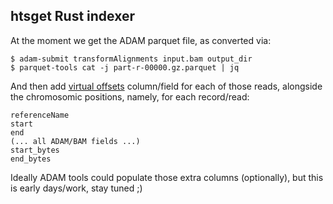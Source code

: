 ## htsget Rust indexer

At the moment we get the ADAM parquet file, as converted via:

```shell
$ adam-submit transformAlignments input.bam output_dir
$ parquet-tools cat -j part-r-00000.gz.parquet | jq
```

And then add [virtual offsets](https://github.com/rust-bio/rust-htslib/pull/40/files) column/field for each of those reads, alongside the chromosomic positions, namely, for each record/read:

```
referenceName
start
end
(... all ADAM/BAM fields ...)
start_bytes
end_bytes
```

Ideally ADAM tools could populate those extra columns (optionally), but this is early days/work, stay tuned ;)

